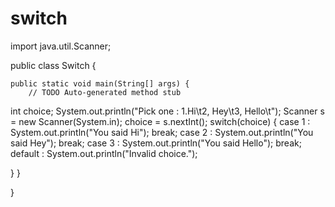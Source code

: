 # switch
import java.util.Scanner;

public class Switch {

	public static void main(String[] args) {
		// TODO Auto-generated method stub
int choice;
System.out.println("Pick one : 1.Hi\t2, Hey\t3, Hello\t");
Scanner s = new Scanner(System.in);
choice = s.nextInt();
switch(choice)
{
	case 1 : System.out.println("You said Hi");
	break;
	case 2 : System.out.println("You said Hey");
	break;
	case 3 : System.out.println("You said Hello");
	break;
	default : System.out.println("Invalid choice.");
	
	
}
	}

}
